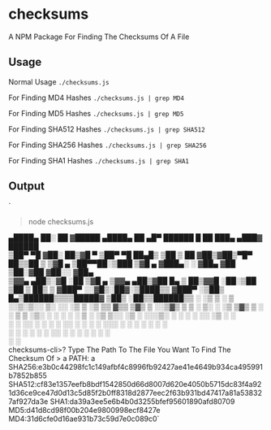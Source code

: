 # checksums
A NPM Package For Finding The Checksums Of A File

## Usage 
Normal Usage `./checksums.js`

For Finding MD4 Hashes `./checksums.js | grep MD4`

For Finding MD5 Hashes `./checksums.js | grep MD5`

For Finding SHA512 Hashes `./checksums.js | grep SHA512`

For Finding SHA256 Hashes `./checksums.js | grep SHA256`

For Finding SHA1 Hashes `./checksums.js | grep SHA1`

## Output


`
> node checksums.js

▄████▄   ██░ ██ ▓█████  ▄████▄   ██ ▄█▀  ██████  █    ██  ███▄ ▄███▓  ██████  
▒██▀ ▀█  ▓██░ ██▒▓█   ▀ ▒██▀ ▀█   ██▄█▒ ▒██    ▒  ██  ▓██▒▓██▒▀█▀ ██▒▒██    ▒ 
▒▓█    ▄ ▒██▀▀██░▒███   ▒▓█    ▄ ▓███▄░ ░ ▓██▄   ▓██  ▒██░▓██    ▓██░░ ▓██▄   
▒▓▓▄ ▄██▒░▓█ ░██ ▒▓█  ▄ ▒▓▓▄ ▄██▒▓██ █▄   ▒   ██▒▓▓█  ░██░▒██    ▒██   ▒   ██▒
▒ ▓███▀ ░░▓█▒░██▓░▒████▒▒ ▓███▀ ░▒██▒ █▄▒██████▒▒▒▒█████▓ ▒██▒   ░██▒▒██████▒▒
░ ░▒ ▒  ░ ▒ ░░▒░▒░░ ▒░ ░░ ░▒ ▒  ░▒ ▒▒ ▓▒▒ ▒▓▒ ▒ ░░▒▓▒ ▒ ▒ ░ ▒░   ░  ░▒ ▒▓▒ ▒ ░
░  ▒    ▒ ░▒░ ░ ░ ░  ░  ░  ▒   ░ ░▒ ▒░░ ░▒  ░ ░░░▒░ ░ ░ ░  ░      ░░ ░▒  ░ ░  
░         ░  ░░ ░   ░   ░        ░ ░░ ░ ░  ░  ░   ░░░ ░ ░ ░      ░   ░  ░  ░  
░ ░       ░  ░  ░   ░  ░░ ░      ░  ░         ░     ░            ░         ░  
░                       ░                                                     
checksums-cli>? Type The Path To The File You Want To Find The Checksum Of > a
PATH: a
SHA256:e3b0c44298fc1c149afbf4c8996fb92427ae41e4649b934ca495991b7852b855
SHA512:cf83e1357eefb8bdf1542850d66d8007d620e4050b5715dc83f4a921d36ce9ce47d0d13c5d85f2b0ff8318d2877eec2f63b931bd47417a81a538327af927da3e
SHA1:da39a3ee5e6b4b0d3255bfef95601890afd80709
MD5:d41d8cd98f00b204e9800998ecf8427e
MD4:31d6cfe0d16ae931b73c59d7e0c089c0`
